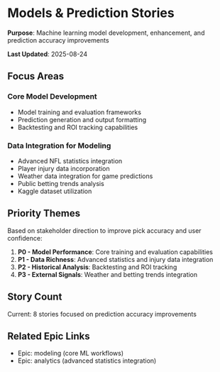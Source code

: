 # Models & Prediction Stories

**Purpose**: Machine learning model development, enhancement, and prediction accuracy improvements

**Last Updated**: 2025-08-24

## Focus Areas

### Core Model Development
- Model training and evaluation frameworks
- Prediction generation and output formatting
- Backtesting and ROI tracking capabilities

### Data Integration for Modeling
- Advanced NFL statistics integration
- Player injury data incorporation
- Weather data integration for game predictions
- Public betting trends analysis
- Kaggle dataset utilization

## Priority Themes
Based on stakeholder direction to improve pick accuracy and user confidence:

1. **P0 - Model Performance**: Core training and evaluation capabilities
2. **P1 - Data Richness**: Advanced statistics and injury data integration
3. **P2 - Historical Analysis**: Backtesting and ROI tracking
4. **P3 - External Signals**: Weather and betting trends integration

## Story Count
Current: 8 stories focused on prediction accuracy improvements

## Related Epic Links
- Epic: modeling (core ML workflows)
- Epic: analytics (advanced statistics integration)
